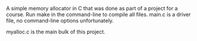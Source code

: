 A simple memory allocator in C that was done as part of a project for a course. Run make in the command-line to compile all files.
main.c is a driver file, no command-line options unfortunately.

myalloc.c is the main bulk of this project.
